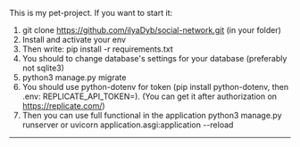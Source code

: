 This is my pet-project.
If you want to start it:
1. git clone https://github.com/ilyaDyb/social-network.git (in your folder)
2. Install and activate your env
3. Then write: pip install -r requirements.txt
4. You should to change database's settings for your database (preferably not sqlite3)
5. python3 manage.py migrate
6. You should use python-dotenv for token (pip install python-dotenv, then .env: REPLICATE_API_TOKEN=<paste-your-token-here>). (You can get it after authorization on https://replicate.com/)
7. Then you can use full functional in the application
python3 manage.py runserver or uvicorn application.asgi:application --reload
______________________________________________________
